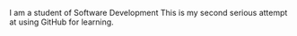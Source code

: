 I am a student of Software Development
This is my second serious attempt at using GitHub for learning.
